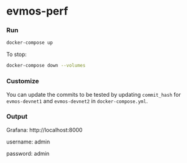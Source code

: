 # evmos-perf


### Run

```bash
docker-compose up
```

To stop:

```bash
docker-compose down --volumes
```

### Customize

You can update the commits to be tested by updating `commit_hash` for `evmos-devnet1` and `evmos-devnet2` in `docker-compose.yml`.


### Output

Grafana: http://localhost:8000 

username: admin

password: admin